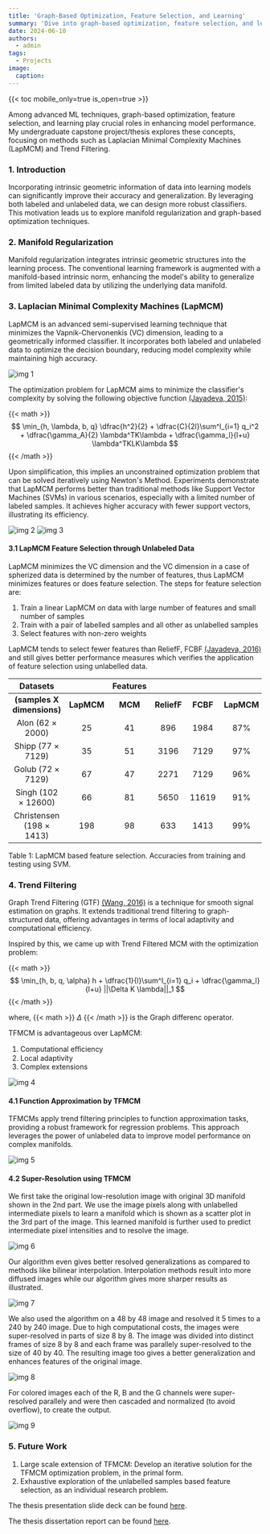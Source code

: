 ```yaml
---
title: 'Graph-Based Optimization, Feature Selection, and Learning'
summary: 'Dive into graph-based optimization, feature selection, and learning techniques in machine learning. Understand Laplacian Minimal Complexity Machines and Trend Filtering for enhanced data processing.'
date: 2024-06-10
authors:
  - admin
tags:
  - Projects
image:
  caption:
---
```


{{< toc mobile_only=true is_open=true >}}

Among advanced ML techniques, graph-based optimization, feature selection, and learning play crucial roles in enhancing model performance. My undergraduate capstone project/thesis explores these concepts, focusing on methods such as Laplacian Minimal Complexity Machines (LapMCM) and Trend Filtering.

### 1. Introduction

Incorporating intrinsic geometric information of data into learning models can significantly improve their accuracy and generalization. By leveraging both labeled and unlabeled data, we can design more robust classifiers. This motivation leads us to explore manifold regularization and graph-based optimization techniques.

### 2. Manifold Regularization

Manifold regularization integrates intrinsic geometric structures into the learning process. The conventional learning framework is augmented with a manifold-based intrinsic norm, enhancing the model's ability to generalize from limited labeled data by utilizing the underlying data manifold.

### 3. Laplacian Minimal Complexity Machines (LapMCM)

LapMCM is an advanced semi-supervised learning technique that minimizes the Vapnik-Chervonenkis (VC) dimension, leading to a geometrically informed classifier. It incorporates both labeled and unlabeled data to optimize the decision boundary, reducing model complexity while maintaining high accuracy.

![img 1](images/1.png "Fig. 1 Performance of LapMCM on artifical 2D datasets")

The optimization problem for LapMCM aims to minimize the classifier's complexity by solving the following objective function [(Jayadeva, 2015)](https://arxiv.org/pdf/1408.2803):

{{< math >}}
$$
\min_{h, \lambda, b, q} \dfrac{h^2}{2} + \dfrac{C}{2l}\sum^l_{i=1} q_i^2 + \dfrac{\gamma_A}{2} \lambda^TK\lambda + \dfrac{\gamma_l}{l+u} \lambda^TKLK\lambda
$$
{{< /math >}}

Upon simplification, this implies an unconstrained optimization problem that can be solved iteratively using Newton's Method. Experiments demonstrate that LapMCM performs better than traditional methods like Support Vector Machines (SVMs) in various scenarios, especially with a limited number of labeled samples. It achieves higher accuracy with fewer support vectors, illustrating its efficiency.

![img 2](images/3.png "Fig. 2 Performance of LapMCM for Australian Dataset with 40% labeled samples")
![img 3](images/4.png "Fig. 3 No. of support vectors vs datapoints - LapSVM & LapMCM - Australian")

#### 3.1 LapMCM Feature Selection through Unlabeled Data

LapMCM minimizes the VC dimension and the VC dimension in a case of spherized data is determined by the number of features, thus LapMCM minimizes features or does feature selection. The steps for feature selection are:
1. Train a linear LapMCM on data with large number of features and small number of samples
2. Train with a pair of labelled samples and all other as unlabelled samples
3. Select features with non-zero weights

LapMCM tends to select fewer features than ReliefF, FCBF [(Jayadeva, 2016)](https://www.sciencedirect.com/science/article/abs/pii/S092523121500939X) and still gives better performance measures which verifies the application of feature selection using unlabelled data.

|              Datasets           |         |         Features        |         |         |        |     Accuracies    |         |         |
|:-------------------------------:|:------:|:---:|:-------:|:----:|:------:|:---:|:-------:|:----:|
| **(samples X dimensions)** | **LapMCM** | **MCM** | **ReliefF** | **FCBF** | **LapMCM** | **MCM** | **ReliefF** | **FCBF** |
| Alon (62 × 2000)                |   25   |  41 |   896   | 1984 |  87%   | 83.8% | 82.2% | 82.1% |
| Shipp (77 × 7129)               |   35   |  51 |  3196   | 7129 |  97%   | 96.1% | 93.5% | 93.5% |
| Golub (72 × 7129)               |   67   |  47 |  2271   | 7129 |  96%   | 95.8% | 90.3% | 95.8% |
| Singh (102 × 12600)             |   66   |  81 |  5650   | 11619 |  91%   | 91.2% | 89.2% | 92.5% |
| Christensen (198 × 1413)        |  198   |  98 |   633   | 1413 |  99%   | 99.5% | 99.5% | 99.5% |

Table 1: LapMCM based feature selection. Accuracies from training and testing using SVM.

### 4. Trend Filtering

Graph Trend Filtering (GTF) [(Wang, 2016)](https://jmlr.org/papers/volume17/15-147/15-147.pdf) is a technique for smooth signal estimation on graphs. It extends traditional trend filtering to graph-structured data, offering advantages in terms of local adaptivity and computational efficiency.

Inspired by this, we came up with Trend Filtered MCM with the optimization problem:

{{< math >}}
$$
\min_{h, b, q, \alpha} h + \dfrac{1}{l}\sum^l_{i=1} q_i + \dfrac{\gamma_l}{l+u} ||\Delta K \lambda||_1
$$
{{< /math >}}

where, {{< math >}} $\Delta$ {{< /math >}} is the Graph differenc operator.

TFMCM is advantageous over LapMCM:
1. Computational eﬀiciency
2. Local adaptivity
3. Complex extensions

![img 4](images/2.png "Fig. 4 Performance of TFMCM on artifical 2D datasets")

#### 4.1 Function Approximation by TFMCM

TFMCMs apply trend filtering principles to function approximation tasks, providing a robust framework for regression problems. This approach leverages the power of unlabeled data to improve model performance on complex manifolds.

![img 5](images/5.png "Fig. 5 Results of TFMCM regressor on sine curve")

#### 4.2 Super-Resolution using TFMCM

We first take the original low-resolution image with original 3D manifold shown in the 2nd part. We use the image pixels along with unlabelled intermediate pixels to learn a manifold which is shown as a scatter plot in the 3rd part of the image. This learned manifold is further used to predict intermediate pixel intensities and to resolve the image.

![img 6](images/6.png "Fig. 6 Process of TFMCM super-resolution")

Our algorithm even gives better resolved generalizations as compared to methods like bilinear interpolation. Interpolation methods result into more diffused images while our algorithm gives more sharper results as illustrated.

![img 7](images/7.png "Fig. 7 Comparison with Bilinear interpolation")

We also used the algorithm on a 48 by 48 image and resolved it 5 times to a 240 by 240 image. Due to high computational costs, the images were super-resolved in parts of size 8 by 8. The image was divided into distinct frames of size 8 by 8 and each frame was parallely super-resolved to the size of 40 by 40. The resulting image too gives a better generalization and enhances features of the original image.

![img 8](images/8.png "Fig. 8 Super-resolution using TFMCM on 48x48 image")

For colored images each of the R, B and the G channels were super-resolved parallely and were then cascaded and normalized (to avoid overflow), to create the output.

![img 9](images/9.png "Fig. 9 Super-resolution using TFMCM on colored images")

### 5. Future Work

1. Large scale extension of TFMCM: Develop an iterative solution for the TFMCM optimization problem, in the primal form.
2. Exhaustive exploration of the unlabelled samples based feature selection, as an individual research problem.

The thesis presentation slide deck can be found [here](BTP_Presentation.pdf).

The thesis dissertation report can be found [here](BTP.pdf).